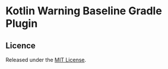 # Kotlin Warning Baseline Gradle Plugin

## Licence

Released under the [MIT License](https://opensource.org/licenses/MIT).

